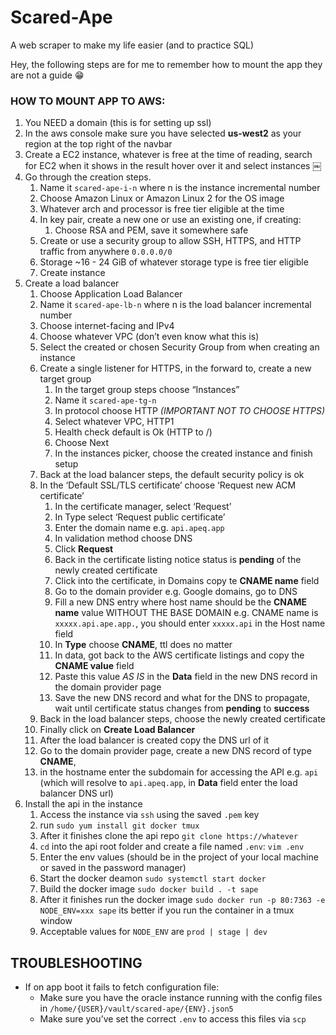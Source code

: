 # Scared-Ape

A web scraper to make my life easier (and to practice SQL)

Hey, the following steps are for me to remember how to mount the app
they are not a guide 😁

### HOW TO MOUNT APP TO AWS:

1. You NEED a domain (this is for setting up ssl)
2. In the aws console make sure you have selected **us-west2** as your region at the top right of the navbar
3. Create a EC2 instance, whatever is free at the time of reading, search for EC2 when it shows in the result hover over it and select instances
   ￼
4. Go through the creation steps.
   1. Name it `scared-ape-i-n` where n is the instance incremental number
   2. Choose Amazon Linux or Amazon Linux 2 for the OS image
   3. Whatever arch and processor is free tier eligible at the time
   4. In key pair, create a new one or use an existing one, if creating:
      1. Choose RSA and PEM, save it somewhere safe
   5. Create or use a security group to allow SSH, HTTPS, and HTTP traffic from anywhere `0.0.0.0/0`
   6. Storage ~16 - 24 GiB of whatever storage type is free tier eligible
   7. Create instance
5. Create a load balancer
   1. Choose Application Load Balancer
   2. Name it `scared-ape-lb-n` where n is the load balancer incremental number
   3. Choose internet-facing and IPv4
   4. Choose whatever VPC (don’t even know what this is)
   5. Select the created or chosen Security Group from when creating an instance
   6. Create a single listener for HTTPS, in the forward to, create a new target group
      1. In the target group steps choose “Instances”
      2. Name it `scared-ape-tg-n`
      3. In protocol choose HTTP _(IMPORTANT NOT TO CHOOSE HTTPS)_
      4. Select whatever VPC, HTTP1
      5. Health check default is Ok (HTTP to /)
      6. Choose Next
      7. In the instances picker, choose the created instance and finish setup
   7. Back at the load balancer steps, the default security policy is ok
   8. In the ‘Default SSL/TLS certificate’ choose ‘Request new ACM certificate’
      1. In the certificate manager, select ‘Request’
      2. In Type select ‘Request public certificate’
      3. Enter the domain name e.g. `api.apeq.app`
      4. In validation method choose DNS
      5. Click **Request**
      6. Back in the certificate listing notice status is **pending** of the newly created certificate
      7. Click into the certificate, in Domains copy te **CNAME name** field
      8. Go to the domain provider e.g. Google domains, go to DNS
      9. Fill a new DNS entry where host name should be the **CNAME name** value WITHOUT THE BASE DOMAIN e.g. CNAME name is `xxxxx.api.ape.app.`, you should enter `xxxxx.api` in the Host name field
      10. In **Type** choose **CNAME**, ttl does no matter
      11. In data, got back to the AWS certificate listings and copy the **CNAME value** field
      12. Paste this value _AS IS_ in the **Data** field in the new DNS record in the domain provider page
      13. Save the new DNS record and what for the DNS to propagate, wait until certificate status changes from **pending** to **success**
   9. Back in the load balancer steps, choose the newly created certificate
   10. Finally click on **Create Load Balancer**
   11. After the load balancer is created copy the DNS url of it
   12. Go to the domain provider page, create a new DNS record of type **CNAME**,
   13. in the hostname enter the subdomain for accessing the API e.g. `api` (which will resolve to `api.apeq.app`, in **Data** field enter the load balancer DNS url)
6. Install the api in the instance
   1. Access the instance via `ssh` using the saved `.pem` key
   2. run `sudo yum install git docker tmux`
   3. After it finishes clone the api repo `git clone https://whatever`
   4. `cd` into the api root folder and create a file named `.env`: `vim .env`
   5. Enter the env values (should be in the project of your local machine or saved in the password manager)
   6. Start the docker deamon `sudo systemctl start docker`
   7. Build the docker image `sudo docker build . -t sape`
   8. After it finishes run the docker image `sudo docker run -p 80:7363 -e NODE_ENV=xxx sape` its better if you run the container in a tmux window
   9. Acceptable values for `NODE_ENV` are `prod | stage | dev`

## TROUBLESHOOTING

- If on app boot it fails to fetch configuration file:
  - Make sure you have the oracle instance running with the config files in `/home/{USER}/vault/scared-ape/{ENV}.json5`
  - Make sure you’ve set the correct `.env` to access this files via `scp`
